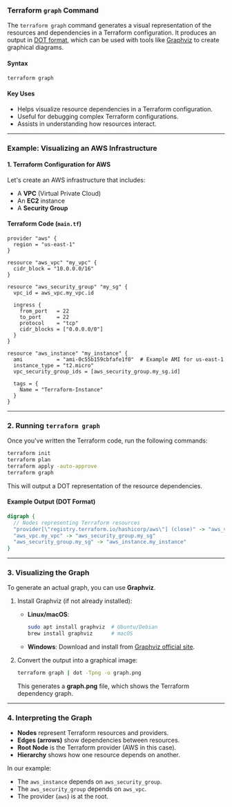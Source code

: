 ### **Terraform `graph` Command**

The `terraform graph` command generates a visual representation of the resources and dependencies in a Terraform configuration. It produces an output in [DOT format](https://graphviz.gitlab.io/), which can be used with tools like [Graphviz](https://www.graphviz.org/) to create graphical diagrams.

#### **Syntax**
```bash
terraform graph
```

#### **Key Uses**
- Helps visualize resource dependencies in a Terraform configuration.
- Useful for debugging complex Terraform configurations.
- Assists in understanding how resources interact.

---

### **Example: Visualizing an AWS Infrastructure**

#### **1. Terraform Configuration for AWS**
Let's create an AWS infrastructure that includes:
- A **VPC** (Virtual Private Cloud)
- An **EC2** instance
- A **Security Group**

#### **Terraform Code (`main.tf`)**
```hcl
provider "aws" {
  region = "us-east-1"
}

resource "aws_vpc" "my_vpc" {
  cidr_block = "10.0.0.0/16"
}

resource "aws_security_group" "my_sg" {
  vpc_id = aws_vpc.my_vpc.id

  ingress {
    from_port   = 22
    to_port     = 22
    protocol    = "tcp"
    cidr_blocks = ["0.0.0.0/0"]
  }
}

resource "aws_instance" "my_instance" {
  ami           = "ami-0c55b159cbfafe1f0"  # Example AMI for us-east-1
  instance_type = "t2.micro"
  vpc_security_group_ids = [aws_security_group.my_sg.id]

  tags = {
    Name = "Terraform-Instance"
  }
}
```

---

### **2. Running `terraform graph`**

Once you've written the Terraform code, run the following commands:

```bash
terraform init
terraform plan
terraform apply -auto-approve
terraform graph
```

This will output a DOT representation of the resource dependencies.

#### **Example Output (DOT Format)**
```dot
digraph {
  // Nodes representing Terraform resources
  "provider[\"registry.terraform.io/hashicorp/aws\"] (close)" -> "aws_vpc.my_vpc"
  "aws_vpc.my_vpc" -> "aws_security_group.my_sg"
  "aws_security_group.my_sg" -> "aws_instance.my_instance"
}
```

---

### **3. Visualizing the Graph**

To generate an actual graph, you can use **Graphviz**.

1. Install Graphviz (if not already installed):

   - **Linux/macOS**: 
     ```bash
     sudo apt install graphviz  # Ubuntu/Debian
     brew install graphviz      # macOS
     ```
   - **Windows**: Download and install from [Graphviz official site](https://graphviz.gitlab.io/download/).

2. Convert the output into a graphical image:

   ```bash
   terraform graph | dot -Tpng -o graph.png
   ```

   This generates a **graph.png** file, which shows the Terraform dependency graph.

---

### **4. Interpreting the Graph**
- **Nodes** represent Terraform resources and providers.
- **Edges (arrows)** show dependencies between resources.
- **Root Node** is the Terraform provider (AWS in this case).
- **Hierarchy** shows how one resource depends on another.

In our example:
- The `aws_instance` depends on `aws_security_group`.
- The `aws_security_group` depends on `aws_vpc`.
- The provider (`aws`) is at the root.

